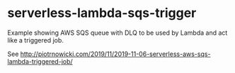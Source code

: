 # serverless-lambda-sqs-trigger
Example showing AWS SQS queue with DLQ to be used by Lambda and act like a triggered job.

See http://piotrnowicki.com/2019/11/2019-11-06-serverless-aws-sqs-lambda-triggered-job/
